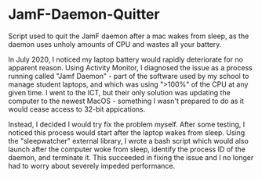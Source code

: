 # JamF-Daemon-Quitter
Script used to quit the JamF daemon after a mac wakes from sleep, as the daemon uses unholy amounts of CPU and wastes all your battery.

In July 2020, I noticed my laptop battery would rapidly deteriorate for no apparent reason. Using Activity Monitor, I diagnosed the issue as a process running called "Jamf Daemon" - part of the software used by my school to manage student laptops, and which was using ">100%" of the CPU at any given time. I went to the ICT, but their only solution was updating the computer to the newest MacOS - something I wasn't prepared to do as it would cease access to 32-bit appications.

Instead, I decided I would try fix the problem myself. After some testing, I noticed this process would start after the laptop wakes from sleep. Using the "sleepwatcher" external library, I wrote a bash script which would also launch after the computer woke from sleep, identify the process ID of the daemon, and terminate it. This succeeded in fixing the issue and I no longer had to worry about severely impeded performance.
